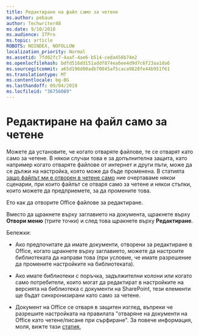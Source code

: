 ```yaml
---
title: Редактиране на файл само за четене
ms.author: pebaum
author: Techwriter40
ms.date: 9/10/2018
ms.audience: ITPro
ms.topic: article
ROBOTS: NOINDEX, NOFOLLOW
localization_priority: Normal
ms.assetid: 7fd02fc7-4aaf-4ae6-b514-ceda456b74e2
ms.openlocfilehash: bdfd516dd151addf874ea6ee4d9d7c6f23aa1da6
ms.sourcegitcommit: a65d196d00adb70045af5caca9828fe44b951f61
ms.translationtype: MT
ms.contentlocale: bg-BG
ms.lasthandoff: 09/04/2019
ms.locfileid: "36756089"
---
```

# <a name="edit-a-read-only-file"></a>Редактиране на файл само за четене

Можете да установите, че когато отваряте файлове, те се отварят като само за четене. В някои случаи това е за допълнителна защита, като например когато отваряте файлове от интернет и други пъти, може да се дължи на настройка, която може да бъде променена. В статията [защо файлът ми е отворен в четене само](https://support.office.com/article/Why-did-my-file-open-read-only-3ab4b792-da50-4b38-8628-14c64e1f1d15) ние очертаваме някои сценарии, при които файлът се отваря само за четене и някои стъпки, които можете да предприемете, за да промените това.

Ето как да отворите Office файлове за редактиране.

Вместо да щракнете върху заглавието на документа, щракнете върху **Отвори меню** (трите точки) и след това щракнете върху **Редактиране**.

Бележки:

- Ако предпочитате да имате документи, отворени за редактиране в Office, когато щракнете върху заглавието, можете да настроите библиотеката да направи това (при условие, че имате разрешение да промените настройките на библиотеката).

- Ако имате библиотеки с поръчка, задължителни колони или когато само потребители, които могат да редактират в настройките на версията на библиотека с документи на SharePoint, тези елементи ще бъдат синхронизирани като само за четене.

- Документ на Office се отваря в защитен изглед, въпреки че разрешите настройката на правилата "отваряне на документи на Office като четене/писане при сърфиране". За повече информация, моля, вижте тази [статия.](https://support.microsoft.com/help/983047/an-office-document-opens-in-protected-view-even-though-you-enable-the)


